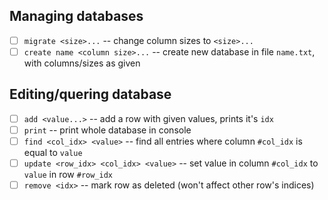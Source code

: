 ## Managing databases
- [ ] `migrate <size>...` -- change column sizes to `<size>...`
- [ ] `create name <column size>...` -- create new database in file `name.txt`, with columns/sizes as given

## Editing/quering database
- [ ] `add <value...>` -- add a row with given values, prints it's `idx`
- [ ] `print` -- print whole database in console
- [ ] `find <col_idx> <value>` -- find all entries where column `#col_idx` is equal to `value`
- [ ] `update <row_idx> <col_idx> <value>` -- set value in column `#col_idx` to `value` in row `#row_idx`
- [ ] `remove <idx>` -- mark row as deleted (won't affect other row's indices)
